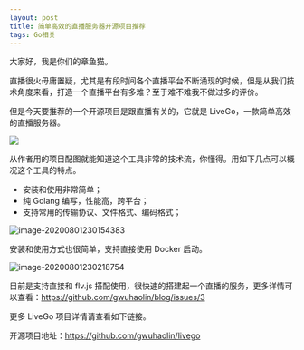 ```yaml
---
layout: post
title: 简单高效的直播服务器开源项目推荐
tags: Go相关
---
```


大家好，我是你们的章鱼猫。

直播很火毋庸置疑，尤其是有段时间各个直播平台不断涌现的时候，但是从我们技术角度来看，打造一个直播平台有多难？至于难不难我不做过多的评价。

但是今天要推荐的一个开源项目是跟直播有关的，它就是 LiveGo，一款简单高效的直播服务器。

![](https://raw.githubusercontent.com/ZhuPeng/pic/master/images/compress_logo.live.go.png)

从作者用的项目配图就能知道这个工具非常的技术流，你懂得。用如下几点可以概况这个工具的特点。

- 安装和使用非常简单；
- 纯 Golang 编写，性能高，跨平台；
- 支持常用的传输协议、文件格式、编码格式；

![image-20200801230154383](https://raw.githubusercontent.com/ZhuPeng/pic/master/images/compress_image-20200801230154383.png)

安装和使用方式也很简单，支持直接使用 Docker 启动。

![image-20200801230218754](https://raw.githubusercontent.com/ZhuPeng/pic/master/images/compress_image-20200801230218754.png)

目前是支持直接和 flv.js 搭配使用，很快速的搭建起一个直播的服务，更多详情可以查看：https://github.com/gwuhaolin/blog/issues/3

更多 LiveGo 项目详情请查看如下链接。

开源项目地址：https://github.com/gwuhaolin/livego